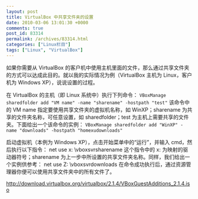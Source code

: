 ```yaml
---
layout: post
title: VirtualBox 中共享文件夹的设置
date: 2010-03-06 13:01:30 +0000
comments: true
post_id: 83314
permalink: /archives/83314.html
categories: ["Linux栏目"]
tags: ["Linux", "VirtualBox"]
---
```


如果你需要从 VirtualBox 的客户机中使用主机里面的文件，那么通过共享文件夹的方式可以达成此目的。就以我的实际情况为例（VirtualBox 主机为 Linux，客户机为 Windows XP），说说设置的过程。

在 VirtualBox 的主机（即 Linux 系统中）执行下列命令： `VBoxManage sharedfolder add "VM name" -name "sharename" -hostpath "test"` 该命令中的 VM name 指定要使用共享文件夹的虚拟机名称，如 WinXP；sharename 为共享的文件夹名称，可任意设置，如 sharedfolder；test 为主机上需要共享的文件夹。下面给出一个该命令的实例： `VBoxManage sharedfolder add "WinXP" -name "downloads" -hostpath "homexudownloads"`

启动虚拟机（本例为 Windows XP），点击开始菜单中的“运行”，并输入 cmd，然后执行以下指令： net use x: \vboxsvrsharename 这个指令中的 x: 为映射的驱动器符号；sharename 为上一步中所设置的共享文件夹名称。同样，我们给出一个实例供参考： net use Z: \vboxsvrdownloads 在命令成功执行后，通过资源管理器你便可以使用共享文件夹中的所有文件了。 

http://download.virtualbox.org/virtualbox/2.1.4/VBoxGuestAdditions_2.1.4.iso
